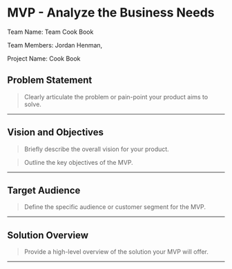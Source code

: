 # MVP \- Analyze the Business Needs

Team Name: Team Cook Book

Team Members: Jordan Henman, 

Project Name: Cook Book

## Problem Statement

> Clearly articulate the problem or pain-point your product aims to solve.      	

*** 

## Vision and Objectives

> Briefly describe the overall vision for your product.

> Outline the key objectives of the MVP.

*** 

## Target Audience

> Define the specific audience or customer segment for the MVP.

***

## Solution Overview

> Provide a high-level overview of the solution your MVP will offer.

***

